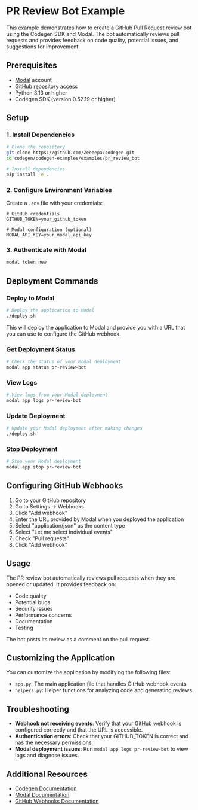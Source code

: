 # PR Review Bot Example

This example demonstrates how to create a GitHub Pull Request review bot using the Codegen SDK and Modal. The bot automatically reviews pull requests and provides feedback on code quality, potential issues, and suggestions for improvement.

## Prerequisites

- [Modal](https://modal.com/) account
- [GitHub](https://github.com/) repository access
- Python 3.13 or higher
- Codegen SDK (version 0.52.19 or higher)

## Setup

### 1. Install Dependencies

```bash
# Clone the repository
git clone https://github.com/Zeeeepa/codegen.git
cd codegen/codegen-examples/examples/pr_review_bot

# Install dependencies
pip install -e .
```

### 2. Configure Environment Variables

Create a `.env` file with your credentials:

```
# GitHub credentials
GITHUB_TOKEN=your_github_token

# Modal configuration (optional)
MODAL_API_KEY=your_modal_api_key
```

### 3. Authenticate with Modal

```bash
modal token new
```

## Deployment Commands

### Deploy to Modal

```bash
# Deploy the application to Modal
./deploy.sh
```

This will deploy the application to Modal and provide you with a URL that you can use to configure the GitHub webhook.

### Get Deployment Status

```bash
# Check the status of your Modal deployment
modal app status pr-review-bot
```

### View Logs

```bash
# View logs from your Modal deployment
modal app logs pr-review-bot
```

### Update Deployment

```bash
# Update your Modal deployment after making changes
./deploy.sh
```

### Stop Deployment

```bash
# Stop your Modal deployment
modal app stop pr-review-bot
```

## Configuring GitHub Webhooks

1. Go to your GitHub repository
2. Go to Settings → Webhooks
3. Click "Add webhook"
4. Enter the URL provided by Modal when you deployed the application
5. Select "application/json" as the content type
6. Select "Let me select individual events"
7. Check "Pull requests"
8. Click "Add webhook"

## Usage

The PR review bot automatically reviews pull requests when they are opened or updated. It provides feedback on:

- Code quality
- Potential bugs
- Security issues
- Performance concerns
- Documentation
- Testing

The bot posts its review as a comment on the pull request.

## Customizing the Application

You can customize the application by modifying the following files:

- `app.py`: The main application file that handles GitHub webhook events
- `helpers.py`: Helper functions for analyzing code and generating reviews

## Troubleshooting

- **Webhook not receiving events**: Verify that your GitHub webhook is configured correctly and that the URL is accessible.
- **Authentication errors**: Check that your GITHUB_TOKEN is correct and has the necessary permissions.
- **Modal deployment issues**: Run `modal app logs pr-review-bot` to view logs and diagnose issues.

## Additional Resources

- [Codegen Documentation](https://docs.codegen.sh/)
- [Modal Documentation](https://modal.com/docs)
- [GitHub Webhooks Documentation](https://docs.github.com/en/developers/webhooks-and-events/webhooks/about-webhooks)

